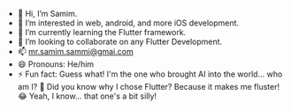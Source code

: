 - 👋 Hi, I’m Samim.
- 👀 I’m interested in web, android, and more iOS development.
- 🌱 I’m currently learning the Flutter framework.
- 💞️ I’m looking to collaborate on any Flutter Development.
- 📫 mr.samim.sammi@gmai.com
- 😄 Pronouns: He/him
- ⚡ Fun fact: Guess what! I'm the one who brought AI into the world... who am I? 🤔
Did you know why I chose Flutter? Because it makes me fluster! 😂 Yeah, I know... that one's a bit silly!

<!---
Same-dev1/Same-dev1 is a ✨ special ✨ repository because its `README.md` (this file) appears on your GitHub profile.
You can click the Preview link to take a look at your changes.
--->
